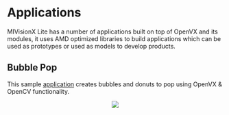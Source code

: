 # Applications

MIVisionX Lite has a number of applications built on top of OpenVX and its modules, it uses AMD optimized libraries to build applications which can be used as prototypes or used as models to develop products.

## Bubble Pop
This sample [application](./bubble_pop) creates bubbles and donuts to pop using OpenVX & OpenCV functionality.

<p align="center"> <img src="../docs/images/vx-pop-app.gif"> </p>
